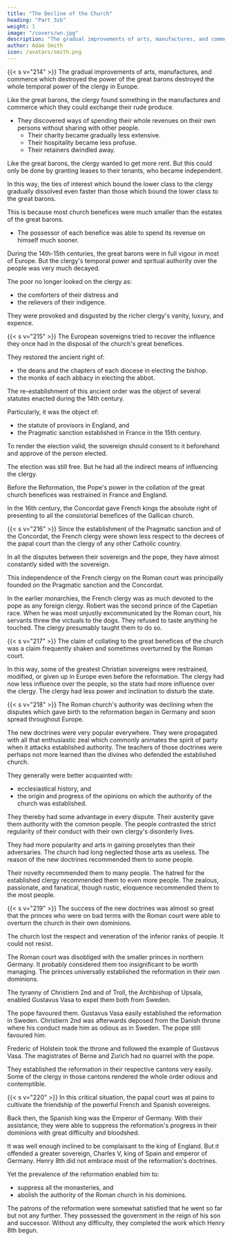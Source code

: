 ```yaml
---
title: "The Decline of the Church"
heading: "Part 3zb"
weight: 1
image: "/covers/wn.jpg"
description: "The gradual improvements of arts, manufactures, and commerce which destroyed the great barons also destroyed the power of the European clergy"
author: Adam Smith
icon: /avatars/smith.png
---
```





{{< s v="214" >}} The gradual improvements of arts, manufactures, and commerce which destroyed the power of the great barons destroyed the whole temporal power of the clergy in Europe.

Like the great barons, the clergy found something in the manufactures and commerce which they could exchange their rude produce.
- They discovered ways of spending their whole revenues on their own persons without sharing with other people.
  - Their charity became gradually less extensive.
  - Their hospitality became less profuse.
  - Their retainers dwindled away.

Like the great barons, the clergy wanted to get more rent<!--  from their landed estates to have more to spend for their own private vanity and folly -->. But this could only be done by granting leases to their tenants, who became independent.

In this way, the ties of interest which bound the lower class to the clergy gradually dissolved even faster than those which bound the lower class to the great barons.

This is because most church benefices were much smaller than the estates of the great barons.
- The possessor of each benefice was able to spend its revenue on himself much sooner.

During the 14th-15th centuries, the great barons were in full vigour in most of Europe. But the clergy's temporal power and spritual authority over the people was very much decayed.

<!-- By that time, the church's power was very nearly reduced in Europe to what arose from her spiritual authority. -->
<!-- Even that spiritual authority was much weakened when it stopped being supported by the clergy's charity and hospitality. -->

The poor no longer looked on the clergy as:
- the comforters of their distress and
- the relievers of their indigence.

They were provoked and disgusted by the richer clergy's vanity, luxury, and expence.


{{< s v="215" >}} The European sovereigns tried to recover the influence they once had in the disposal of the church's great benefices.

They restored the ancient right of:
- the deans and the chapters of each diocese in electing the bishop.
- the monks of each abbacy in electing the abbot.

The re-establishment of this ancient order was the object of several statutes enacted during the 14th century.

Particularly, it was the object of:
- the statute of provisors in England, and
- the Pragmatic sanction established in France in the 15th century.

To render the election valid, the sovereign should consent to it beforehand and approve of the person elected.

The election was still free.
But he had all the indirect means of influencing the clergy.

Before the Reformation, the Pope's power in the collation of the great church benefices was restrained in France and England.

In the 16th century, the Concordat gave French kings the absolute right of presenting to all the consistorial benefices of the Gallican church.


{{< s v="216" >}} Since the establishment of the Pragmatic sanction and of the Concordat, the French clergy were shown less respect to the decrees of the papal court than the clergy of any other Catholic country.

In all the disputes between their sovereign and the pope, they have almost constantly sided with the sovereign.

This independence of the French clergy on the Roman court was principally founded on the Pragmatic sanction and the Concordat.

In the earlier monarchies, the French clergy was as much devoted to the pope as any foreign clergy.
Robert was the second prince of the Capetian race.
When he was most unjustly excommunicated by the Roman court, his servants threw the victuals to the dogs.
They refused to taste anything he touched.
The clergy presumably taught them to do so.


{{< s v="217" >}} The claim of collating to the great benefices of the church was a claim frequently shaken and sometimes overturned by the Roman court.

In this way, some of the greatest Christian sovereigns were restrained, modified, or given up in Europe even before the reformation.
The clergy had now less influence over the people, so the state had more influence over the clergy.
The clergy had less power and inclination to disturb the state.



{{< s v="218" >}} The Roman church's authority was declining when the disputes which gave birth to the reformation began in Germany and soon spread throughout Europe.

The new doctrines were very popular everywhere.
They were propagated with all that enthusiastic zeal which commonly animates the spirit of party when it attacks established authority.
The teachers of those doctrines were perhaps not more learned than the divines who defended the established church.

They generally were better acquainted with:
- ecclesiastical history, and
- the origin and progress of the opinions on which the authority of the church was established.

They thereby had some advantage in every dispute.
Their austerity gave them authority with the common people.
The people contrasted the strict regularity of their conduct with their own clergy's disorderly lives.

They had more popularity and arts in gaining proselytes than their adversaries.
The church had long neglected those arts as useless.
The reason of the new doctrines recommended them to some people.

Their novelty recommended them to many people.
The hatred for the established clergy recommended them to even more people.
The zealous, passionate, and fanatical, though rustic, eloquence recommended them to the most people.



{{< s v="219" >}} The success of the new doctrines was almost so great that the princes who were on bad terms with the Roman court were able to overturn the church in their own dominions.

The church lost the respect and veneration of the inferior ranks of people.
It could not resist.

The Roman court was disobliged with the smaller princes in northern Germany.
It probably considered them too insignificant to be worth managing.
The princes universally established the reformation in their own dominions.

The tyranny of Christiern 2nd and of Troll, the Archbishop of Upsala, enabled Gustavus Vasa to expel them both from Sweden.

The pope favoured them.
Gustavus Vasa easily established the reformation in Sweden.
Christiern 2nd was afterwards deposed from the Danish throne where his conduct made him as odious as in Sweden.
The pope still favoured him.

Frederic of Holstein took the throne and followed the example of Gustavus Vasa.
The magistrates of Berne and Zurich had no quarrel with the pope.

They established the reformation in their respective cantons very easily.
Some of the clergy in those cantons rendered the whole order odious and contemptible.


{{< s v="220" >}} In this critical situation, the papal court was at pains to cultivate the friendship of the powerful French and Spanish sovereigns.

Back then, the Spanish king was the Emperor of Germany.
With their assistance, they were able to suppress the reformation's progress in their dominions with great difficulty and bloodshed.

It was well enough inclined to be complaisant to the king of England.
But it offended a greater sovereign, Charles V, king of Spain and emperor of Germany.
Henry 8th did not embrace most of the reformation's doctrines.

Yet the prevalence of the reformation enabled him to:
- suppress all the monasteries, and
- abolish the authority of the Roman church in his dominions.

The patrons of the reformation were somewhat satisfied that he went so far but not any further. They possessed the government in the reign of his son and successor. Without any difficulty, they completed the work which Henry 8th begun.

